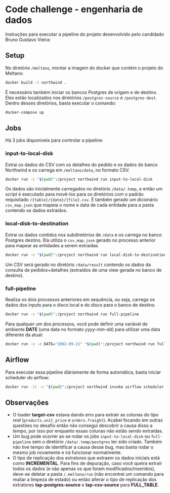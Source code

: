 
# Code challenge - engenharia de dados
Instruções para executar a pipeline do projeto desenvolvido pelo candidado Bruno Gustavo Vieira:

## Setup

No diretório ``/meltano``, montar a imagem do docker que contém o projeto do Meltano:

```sh
docker build -t northwind .
```

É necessário também iniciar os bancos Postgres de origem e de destino. Eles estão localizados nos diretórios ``/postgres-source`` e ``/postgres-dest``. Dentro desses diretórios, basta executar o comando:

```sh
docker-compose up
```

## Jobs

Há 3 jobs disponíveis para controlar a pipeline:


### input-to-local-disk
Extrai os dados do CSV com os detalhes do pedido e os dados do banco Northwind e os carrega em ``/meltano/data``, no formato CSV. 

```sh
docker run -v "$(pwd)":/project northwind run input-to-local-disk
```

Os dados são inicialmente carregados no diretório ``/data/.temp``, e então um script é executado para movê-los para os diretórios com o padrão requisitado ``/{table}/{date}/{file}.csv``. É também gerado um dicionário ``csv_map.json`` que mapeia o nome e data de cada entidade para a pasta contendo os dados extraídos. 

### local-disk-to-destination
Extrai os dados contidos nos subdiretórios de ``/data`` e os carrega no banco Postgres destino. Ela utiliza o ``csv_map.json`` gerado no processo anterior para mapear as entidades a serem extraídas

```sh
docker run -v "$(pwd)":/project northwind run local-disk-to-destination
```
Um CSV será gerado no diretório ``/data/result`` contendo os dados da consulta de pedidos+detalhes (extraídos de uma view gerada no banco de destino).

### full-pipeline
Realiza os dois processos anteriores em sequência, ou seja, carrega os dados dos inputs para o disco local e do disco para o banco de destino.

```sh
docker run -v "$(pwd)":/project northwind run full-pipeline
```

Para qualquer um dos processos, você pode definir uma variável de ambiente **DATE** (uma data no formato *yyyy-mm-dd*) para utilizar uma data diferente da atual:

```sh
docker run -v -e DATE="2002-09-21" "$(pwd)":/project northwind run full-pipeline
```
## Airflow

Para executar essa pipeline diáriamente de forma automática, basta iniciar scheduler do airflow:
```sh
docker run -it -v "$(pwd)":/project northwind invoke airflow scheduler
```

## Observações

* O loader **target-csv** estava dando erro para extrair as colunas do tipo *real* (``products.unit_price`` e ``orders.freight``). Acabei focando em outras questões no desafio então não consegui descobrir a causa disso a tempo, por isso por enquanto essas colunas não estão sendo extraídas.
* Um bug pode ocorrer ao se rodar os jobs ``input-to-local-disk`` ou ``full-pipeline`` sem o diretório ``/data/.temp/postgres`` ter sido criado. Também não tive tempo de identificar a causa desse bug, mas basta rodar o mesmo job novamente e irá funcionar normalmente.
* O tipo de replicação dos extratores que extraem os dados iniciais está como **INCREMENTAL**. Para fins de depuração, caso você queira extrair todos os dados (e não apenas os que foram modificados/inseridos), deve-se deletar a pasta ``/.meltano/run`` (não encontrei um comando para realiar a limpeza de estado) ou então alterar o tipo de replicação dos extratores **tap-postgres-source** e **tap-csv-source** para **FULL_TABLE**.
